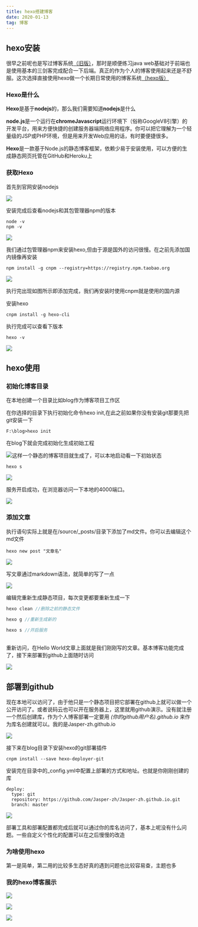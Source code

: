 ```yaml
---
title: hexo搭建博客
date: 2020-01-13
tag: 博客
---
```




## hexo安装

很早之前呢也是写过博客系统[（旧版）](www.yournotes.cn)，那时是顺便练习java web基础对于前端也是使用基本的三剑客完成配合一下后端。真正的作为个人的博客使用起来还是不舒服。这次选择直接使用hexo做一个长期日常使<!--more-->用的博客系统[（hexo版）](Jasper-zh.github.io)

### Hexo是什么

**Hexo**是基于**nodejs**的，那么我们需要知道**nodejs**是什么

**node.js**是一个运行在**chromeJavascript**运行环境下（俗称GoogleV8引擎）的开发平台，用来方便快捷的创建服务器端网络应用程序。你可以把它理解为一个轻量级的JSP或PHP环境，但是用来开发Web应用的话，有时要便捷很多。

**Hexo**是一款基于Node.js的静态博客框架，依赖少易于安装使用，可以方便的生成静态网页托管在GitHub和Heroku上

### 获取Hexo

首先到官网安装nodejs

![](https://gitee.com/Jasper-zh/blogImage/raw/master/hexo搭建博客/01.png)

安装完成后查看nodejs和其包管理器npm的版本

```shell
node -v
npm -v
```

![](https://gitee.com/Jasper-zh/blogImage/raw/master/hexo搭建博客/02.png)

我们通过包管理器npm来安装hexo,但由于源是国外的访问很慢。在之前先添加国内镜像再安装

```shell
npm install -g cnpm --registry=https://registry.npm.taobao.org
```

![](https://gitee.com/Jasper-zh/blogImage/raw/master/hexo搭建博客/03.png)

执行完出现如图所示即添加完成，我们再安装时使用cnpm就是使用的国内源

安装hexo

```shell
cnpm install -g hexo-cli
```

执行完成可以查看下版本

```shell
hexo -v
```

![](https://gitee.com/Jasper-zh/blogImage/raw/master/hexo搭建博客/04.png)



## hexo使用

### 初始化博客目录

在本地创建一个目录比如blog作为博客项目工作区

在你选择的目录下执行初始化命令hexo init,在此之前如果你没有安装git那要先把git安装一下

```shell
F:\blog>hexo init
```

在blog下就会完成初始化生成初始工程

![](https://gitee.com/Jasper-zh/blogImage/raw/master/hexo搭建博客/05.png)这样一个静态的博客项目就生成了，可以本地启动看一下初始状态

```
hexo s
```

![](https://gitee.com/Jasper-zh/blogImage/raw/master/hexo搭建博客/06.png)

服务开启成功，在浏览器访问一下本地的4000端口。

![](https://gitee.com/Jasper-zh/blogImage/raw/master/hexo搭建博客/07.png)



### 添加文章

执行语句实际上就是在/source/_posts/目录下添加了md文件。你可以去编辑这个md文件

```
hexo new post "文章名"
```

![](https://gitee.com/Jasper-zh/blogImage/raw/master/hexo搭建博客/09.png)

写文章通过markdown语法，就简单的写了一点

![](https://gitee.com/Jasper-zh/blogImage/raw/master/hexo搭建博客/10.png)

编辑完重新生成静态项目，每次变更都要重新生成一下

```java
hexo clean //删除之前的静态文件

hexo g //重新生成新的
    
hexo s //开启服务
    
```

重新访问，在Hello World文章上面就是我们刚刚写的文章。基本博客功能完成了，接下来部署到github上面随时访问

![](https://gitee.com/Jasper-zh/blogImage/raw/master/hexo搭建博客/11.png)





## 部署到github

现在本地可以访问了，由于他只是一个静态项目把它部署在github上就可以做一个公开访问了。或者说码云也可以开在服务器上，这里就用github演示。没有就注册一个然后创建库，作为个人博客部署一定要用  *(你的github用户名).github.io*  来作为库名创建就可以。我的是Jasper-zh.github.io

![](https://gitee.com/Jasper-zh/blogImage/raw/master/hexo搭建博客/12.png)

接下来在blog目录下安装hexo的git部署插件

```shell
cnpm install --save hexo-deployer-git
```

安装完在目录中的_config.yml中配置上部署的方式和地址。也就是你刚刚创建的库

```shell
deploy:
  type: git
  repository: https://github.com/Jasper-zh/Jasper-zh.github.io.git
  branch: master
```

![](https://gitee.com/Jasper-zh/blogImage/raw/master/hexo搭建博客/13.png)

部署工具和部署配置都完成后就可以通过你的库名访问了，基本上呢没有什么问题。一些自定义个性化的配置可以在之后慢慢的改造



### 为啥使用hexo

第一是简单，第二用的比较多生态好真的遇到问题也比较容易查，主题也多



### 我的hexo博客展示

![](https://gitee.com/Jasper-zh/blogImage/raw/master/hexo搭建博客/14.png)

![](https://gitee.com/Jasper-zh/blogImage/raw/master/hexo搭建博客/15.png)

![](https://gitee.com/Jasper-zh/blogImage/raw/master/hexo搭建博客/16.png)

